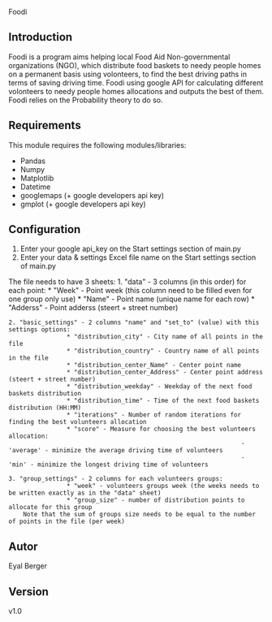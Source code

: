Foodi 

## Introduction

Foodi is a program aims helping local Food Aid Non-governmental organizations (NGO), which distribute food baskets to needy people homes on a permanent basis using volonteers, to find the best driving paths in terms of saving driving time.
Foodi using google API for calculating different volonteers to needy people homes allocations and outputs the best of them. 
Foodi relies on the Probability theory to do so.

 ## Requirements
This module requires the following modules/libraries: 

* Pandas
* Numpy
* Matplotlib
* Datetime
* googlemaps (+ google developers api key)
* gmplot (+ google developers api key)

## Configuration

1. Enter your google api_key on the Start settings section of main.py  
2. Enter your data & settings Excel file name on the Start settings section of main.py

The file needs to have 3 sheets:
    1. "data" - 3 columns (in this order) for each point:
                    * "Week" - Point week (this column need to be filled even for one group only use)
                    *  "Name" - Point name (unique name for each row)
                    *  "Adderss" - Point adderss (steert + street number)

    2. "basic_settings" - 2 columns "name" and "set_to" (value) with this settings options:
                    * "distribution_city" - City name of all points in the file
                    * "distribution_country" - Country name of all points in the file
                    * "distribution_center_Name" - Center point name
                    * "distribution_center_Address" - Center point address (steert + street number)
                    * "distribution_weekday" - Weekday of the next food baskets distribution
                    * "distribution_time" - Time of the next food baskets distribution (HH:MM)
                    * "iterations" - Number of random iterations for finding the best volunteers allocation
                    * "score" - Measure for choosing the best volunteers allocation:
                                                                    - 'average' - minimize the average driving time of volunteers
                                                                    - 'min' - minimize the longest driving time of volunteers

    3. "group_settings" - 2 columns for each volunteers groups:
                    * "week" - volunteers groups week (the weeks needs to be written exactly as in the "data" sheet)
                    * "group_size" - number of distribution points to allocate for this group
        Note that the sum of groups size needs to be equal to the number of points in the file (per week)


## Autor
Eyal Berger

## Version
v1.0



       



 
  

